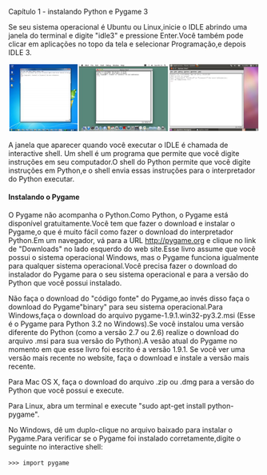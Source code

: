 Capítulo 1 - instalando Python e Pygame	3

Se seu sistema operacional é Ubuntu ou Linux,inicie o IDLE abrindo uma janela do terminal e digite "idle3" e pressione Enter.Você também pode clicar em aplicações no topo da tela e selecionar Programação,e depois IDLE 3.

![](imagens/imagem-3.png)

A janela que aparecer quando você executar o IDLE é chamada de interactive shell. Um shell é um programa que permite que você digite instruções em seu computador.O shell do Python  permite que você digite instruções em Python,e o shell envia essas instruções para o interpretador do Python executar.

#### Instalando o Pygame

O Pygame não acompanha o Python.Como Python, o Pygame está disponível gratuitamente.Você tem que fazer o download e instalar o Pygame,o que é muito fácil como fazer o download do interpretador Python.Em um navegador, vá para a URL http://pygame.org e clique no link de  "Downloads" no lado esquerdo do web site.Esse livro assume que você possui o sistema operacional Windows, mas o Pygame funciona igualmente para qualquer sistema operacional.Você precisa fazer o download do instalador do Pygame para o seu sistema operacional e para a versão do Python que você possui instalado.

Não faça o download do "código fonte" do Pygame,ao invés disso faça o download do Pygame"binary" para seu sistema operacional.Para Windows,faça o download do arquivo pygame-1.9.1.win32-py3.2.msi (Esse é o Pygame para Python 3.2 no Windows).Se você instalou uma versão diferente do Python (como a versão 2.7 ou 2.6) realize o download do arquivo .msi para sua versão do Python).A vesão atual do Pygame no momento em que esse livro foi escrito é a versão 1.9.1. Se você ver uma versão mais recente no website, faça o download e instale a versão mais recente.

Para Mac OS X, faça o download do arquivo .zip ou .dmg para a versão do Python que você possui e execute.

Para Linux, abra um terminal e execute "sudo apt-get install python-pygame".

No Windows, dê um duplo-clique no arquivo baixado para instalar o Pygame.Para verificar se o Pygame foi instalado corretamente,digite o seguinte no interactive shell:

`>>> import pygame`

